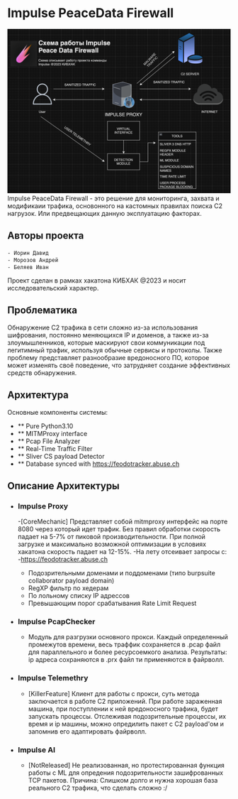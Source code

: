 # Impulse PeaceData Firewall
![Alt text](asdf.png "logo")
Impulse PeaceData Firewall - это решение для мониторинга, захвата и модификаии трафика, основонного на кастомных правилах поиска C2 нагрузок.
Или предвещающих данную эксплуатацию факторах.

## Авторы проекта
````
- Иорин Давид 
- Морозов Андрей
- Беляев Иван
 ````
Проект сделан в рамках хакатона КИБХАК @2023 и носит исследовательский характер.

## Проблематика 
Обнаружение C2 трафика в сети сложно из-за использования шифрования, постоянно меняющихся IP и доменов, а также из-за злоумышленников, которые маскируют свои коммуникации под легитимный трафик, используя обычные сервисы и протоколы. Также проблему представляет разнообразие вредоносного ПО, которое может изменять своё поведение, что затрудняет создание эффективных средств обнаружения.


## Архитектура

 Основные компоненты системы:
- ** Pure Python3.10
- ** MITMProxy interface
- ** Pcap File Analyzer
- ** Real-Time Traffic Filter
- ** Sliver CS payload Detector
- ** Database synced with https://feodotracker.abuse.ch

## Описание Архитектуры
- ### Impulse Proxy
  -[CoreMechanic] Представляет собой mitmproxy интерфейс на порте 8080 через который идет трафик. Без правил обработки скорость падает на 5-7% от пиковой производительности. При полной загрузке и максимально возможной оптимизации в условиях хакатона скорость падает на 12-15%.
  -На лету отсеивает запросы с:
   -https://feodotracker.abuse.ch
   - Подозрительными  доменами и поддоменами (типо burpsuite collaborator payload domain)
   - RegXP фильтр по  хедерам
   - По лольному списку IP адрессов
   - Превышающим порог срабатывания Rate Limit Request 

- ### Impulse PcapChecker 
  - Модуль для разгрузки основного прокси. Каждый определенный промежутов времени, весь траффик сохраняется в .pcap файл для параллельного и более ресурсоемкого анализа. Результаты: ip адреса сохраняются в .prx файл ти применяются в файрволл. 

- ### Impulse Telemethry
  - [KillerFeature] Клиент для работы с прокси, суть метода заключается в работе С2 приложений. При работе зараженная машина, при поступлении к ней вредоносного трафика, будет запускать процессы. Отслеживая подозрительные процессы, их время и ip машины, можно опредилить пакет с C2  payload'ом и запомнив его адаптировать файрволл. 

- ### Impulse AI
  - [NotReleased] Не реализованная, но протестированная функция работы с ML для опредения подозрительности зашифрованных TCP пакетов. Причина: Слишком долго и нужна хорошая база реального C2 трафика, что сделать сложно :/ 



